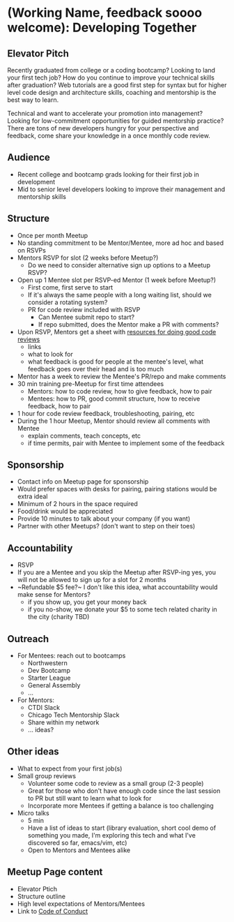# (Working Name, feedback soooo welcome): Developing Together 

## Elevator Pitch
Recently graduated from college or a coding bootcamp? Looking to land your first tech job? How do you continue to improve your technical skills after graduation? Web tutorials are a good first step for syntax but for higher level code design and architecture skills, coaching and mentorship is the best way to learn.

Technical and want to accelerate your promotion into management? Looking for low-commitment opportunities for guided mentorship practice? There are tons of new developers hungry for your perspective and feedback, come share your knowledge in a once monthly code review.

## Audience
- Recent college and bootcamp grads looking for their first job in development
- Mid to senior level developers looking to improve their management and mentorship skills

## Structure
- Once per month Meetup
- No standing commitment to be Mentor/Mentee, more ad hoc and based on RSVPs
- Mentors RSVP for slot (2 weeks before Meetup?)
  - Do we need to consider alternative sign up options to a Meetup RSVP?
- Open up 1 Mentee slot per RSVP-ed Mentor (1 week before Meetup?)
  - First come, first serve to start
  - If it's always the same people with a long waiting list, should we consider a rotating system?
  - PR for code review included with RSVP
    - Can Mentee submit repo to start?
    - If repo submitted, does the Mentor make a PR with comments?
- Upon RSVP, Mentors get a sheet with [resources for doing good code reviews](./code_review_resources.md)
  - links
  - what to look for
  - what feedback is good for people at the mentee's level, what feedback goes over their head and is too much
- Mentor has a week to review the Mentee's PR/repo and make comments
- 30 min training pre-Meetup for first time attendees
  - Mentors: how to code review, how to give feedback, how to pair
  - Mentees: how to PR, good commit structure, how to receive feedback, how to pair
- 1 hour for code review feedback, troubleshooting, pairing, etc
- During the 1 hour Meetup, Mentor should review all comments with Mentee
  - explain comments, teach concepts, etc
  - if time permits, pair with Mentee to implement some of the feedback

## Sponsorship
  - Contact info on Meetup page for sponsorship
  - Would prefer spaces with desks for pairing, pairing stations would be extra ideal
  - Minimum of 2 hours in the space required
  - Food/drink would be appreciated
  - Provide 10 minutes to talk about your company (if you want)
  - Partner with other Meetups? (don't want to step on their toes)
  
## Accountability
  - RSVP
  - If you are a Mentee and you skip the Meetup after RSVP-ing yes, you will not be allowed to sign up for a slot for 2 months
  - ~Refundable $5 fee?~ I don't like this idea, what accountability would make sense for Mentors?
    - if you show up, you get your money back
    - if you no-show, we donate your $5 to some tech related charity in the city (charity TBD)
    
## Outreach
  - For Mentees: reach out to bootcamps
    - Northwestern
    - Dev Bootcamp
    - Starter League
    - General Assembly
    - ...
  - For Mentors:
    - CTDI Slack
    - Chicago Tech Mentorship Slack
    - Share within my network
    - ... ideas?
    
## Other ideas
  - What to expect from your first job(s)
  - Small group reviews 
    - Volunteer some code to review as a small group (2-3 people)
    - Great for those who don't have enough code since the last session to PR but still want to learn what to look for 
    - Incorporate more Mentees if getting a balance is too challenging
  - Micro talks
    - 5 min
    - Have a list of ideas to start (library evaluation, short cool demo of something you made, I'm exploring this tech and what I've discovered so far, emacs/vim, etc)
    - Open to Mentors and Mentees alike
    
## Meetup Page content
- Elevator Ptich
- Structure outline
- High level expectations of Mentors/Mentees
- Link to [Code of Conduct](./code_of_conduct.md) 
